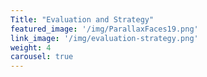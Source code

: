```yaml
---
Title: "Evaluation and Strategy"
featured_image: '/img/ParallaxFaces19.png'
link_image: '/img/evaluation-strategy.png'
weight: 4
carousel: true
---
```

